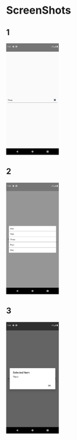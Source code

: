 # ScreenShots

## 1
<img src="https://github.com/ArunKumarVallal99/ListViews/blob/Custom-Picker/Screenshots/Screenshot_1607350394.png" height="300">

## 2

<img src="https://github.com/ArunKumarVallal99/ListViews/blob/Custom-Picker/Screenshots/Screenshot_1607350687.png" height="300">

## 3

<img src="https://github.com/ArunKumarVallal99/ListViews/blob/Custom-Picker/Screenshots/Screenshot_1607350691.png" height="300">